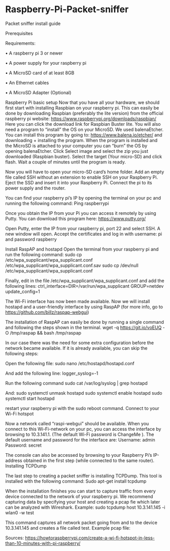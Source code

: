 # Raspberry-Pi-Packet-sniffer
 
Packet sniffer install guide

Prerequisites

Requirements:

•	A raspberry pi 3 or newer

•	A power supply for your raspberry pi

•	A MicroSD card of at least 8GB

•	An Ethernet cables

•	A MicroSD Adapter (Optional)


Raspberry Pi basic setup
Now that you have all your hardware, we should first start with installing Raspbian on your raspberry pi. This can easily be done by downloading Raspbian (preferably the lite version) from the official raspberry pi website:
https://www.raspberrypi.org/downloads/raspbian/
Here you can click the download link for Raspbian Buster lite. You will also need a program to “install” the OS on your MicroSD. We used balenaEtcher. You can install this program by going to:
https://www.balena.io/etcher/
and downloading + installing the program. When the program is installed and the MicroSD is attached to your computer you can “burn” the OS by opening balenaEtcher. Click Select image and select the zip you just downloaded (Raspbian buster). Select the target (Your micro-SD) and click flash. Wait a couple of minutes until the program is ready.

Now you will have to open your micro-SD card’s home folder. Add an empty file called SSH without an extension to enable SSH on your Raspberry Pi. Eject the SSD and insert it into your Raspberry Pi. Connect the pi to its power supply and the router.

You can find your raspberry pi’s IP by opening the terminal on your pc and running the following command:
Ping raspberrypi

Once you obtain the IP from your Pi you can access it remotely by using Putty. You can download this program here: https://www.putty.org/


Open Putty, enter the IP from your raspberry pi, port 22 and select SSH. A new window will open. Accept the certificates and log in with username: pi and password raspberry
 

Install RaspAP and hostapd
Open the terminal from your raspberry pi and run the following command: 
sudo cp /etc/wpa_supplicant/wpa_supplicant.conf /etc/wpa_supplicant/wpa_supplicant.conf.sav
sudo cp /dev/null /etc/wpa_supplicant/wpa_supplicant.conf

Finally, edit in the file /etc/wpa_supplicant/wpa_supplicant.conf and add the following lines:
ctrl_interface=DIR=/var/run/wpa_supplicant GROUP=netdev
update_config=1

The Wi-Fi interface has now been made available. 
Now we will install hostapd and a user-friendly interface by using RaspAP (for more info, go to https://github.com/billz/raspap-webgui)

The installation of RaspAP can easily be done by running a single command and following the steps shown in the terminal.
wget -q https://git.io/voEUQ -O /tmp/raspap && bash /tmp/raspap

In our case there was the need for some extra configuration before the network became available. If it is already available, you can skip the following steps: 

Open the following file: 
sudo nano /etc/hostapd/hostapd.conf

And add the following line: 
logger_syslog=-1

Run the following command
sudo cat /var/log/syslog | grep hostapd 

And:
sudo systemctl unmask hostapd
sudo systemctl enable hostapd
sudo systemctl start hostapd

restart your raspberry pi with the sudo reboot command.
Connect to your Wi-Fi hotspot
 
Now a network called “raspi-webgui” should be available. When you connect to this Wi-Fi-network on your pc, you can access the interface by browsing to 10.3.141.1. (The default Wi-Fi password is ChangeMe ). The default username and password for the interface are: 
Username: admin
Password: secret
 
The console can also be accessed by browsing to your Raspberry Pi’s IP-address obtained in the first step (while connected to the same router).
Installing TCPDump

The last step to creating a packet sniffer is installing TCPDump. This tool is installed with the following command:
Sudo apt-get install tcpdump

When the installation finishes you can start to capture traffic from every device connected to the network of your raspberry pi. We recommend capturing data by specifying your host and creating a pcap fie which later can be analyzed with Wireshark. 
Example: 
sudo tcpdump host 10.3.141.145 -i wlan0 -w test

This command captures all network packet going from and to the device 10.3.141.145 and creates a file called test.
Example pcap file:
 

Sources:
https://howtoraspberrypi.com/create-a-wi-fi-hotspot-in-less-than-10-minutes-with-pi-raspberry/


